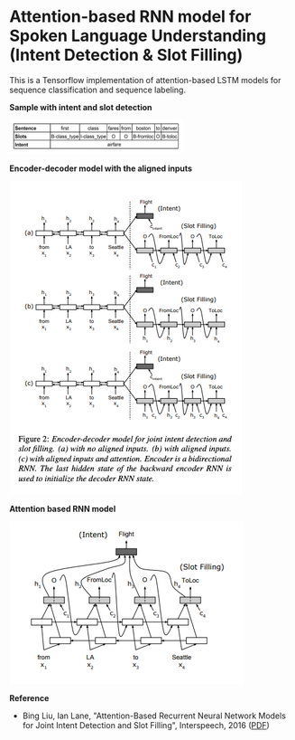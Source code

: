 Attention-based RNN model for Spoken Language Understanding (Intent Detection & Slot Filling)
==================
This is a Tensorflow implementation of attention-based LSTM models for sequence classification and sequence labeling.


**Sample with intent and slot detection**

![](Extra_stuff/Image3.png)


**Encoder-decoder model with the aligned inputs**

![](Extra_stuff/Image1.png)

**Attention based RNN model**

![](Extra_stuff/Image2.png)



**Reference**

* Bing Liu, Ian Lane, "Attention-Based Recurrent Neural Network Models for Joint Intent Detection and Slot Filling", Interspeech, 2016 (<a href="http://www.isca-speech.org/archive/Interspeech_2016/pdfs/1352.PDF" target="_blank">PDF</a>)

